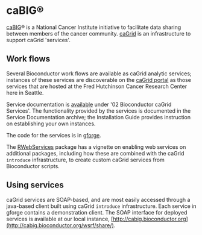 # caBIG&reg;

[caBIG](https://cabig.nci.nih.gov/)&reg; is a National Cancer Institute
initiative to facilitate data sharing between members of the cancer community.
[caGrid](http://cagrid.org/) is an infrastructure to support caGrid
'services'.

## Work flows

Several Bioconductor work flows are available as caGrid analytic services;
instances of these services are discoverable on the
[caGrid portal](http://cagrid-portal.nci.nih.gov) as those services that are
hosted at the Fred Hutchinson Cancer Research Center here in Seattle.

Service documentation is
[available](https://gforge.nci.nih.gov/docman/?group_id=175) under '02
Bioconductor caGrid Services'. The functionality provided by the services is
documented in the Service Documentation archive; the Installation Guide
provides instruction on establishing your own instances.

The code for the services is in
[gforge](https://gforge.nci.nih.gov/scm/?group_id=175).

The
[RWebServices](http://bioconductor.org/packages/release/bioc/html/RWebServices.html)
package has a vignette on enabling web services on additional packages,
including how these are combined with the caGrid `introduce` infrastructure,
to create custom caGrid services from Bioconductor scripts.

## Using services

caGrid services are SOAP-based, and are most easily accessed through a
java-based client built using caGrid `introduce` infrastructure. Each service
in gforge contains a demonstration client. The SOAP interface for deployed
services is available at our local instance, [http://cabig.bioconductor.org](http://cabig.bioconductor.org/wsrf/share/).
